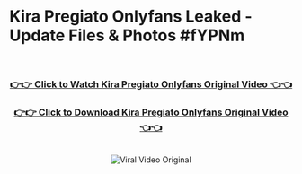 # Kira Pregiato Onlyfans Leaked - Update Files & Photos #fYPNm


<br>
<div align="center">
<h3><a href="https://links2leaks.com/kirapregiato" rel="nofollow">👉👉 Click to Watch Kira Pregiato Onlyfans Original Video 👈👈</a></h3>
<h3><a href="https://links2leaks.com/kirapregiato" rel="nofollow">👉👉 Click to Download Kira Pregiato Onlyfans Original Video 👈👈</a></h3>
<br>
<a href="https://links2leaks.com/kirapregiato" rel="nofollow"><img src="https://i.ibb.co/Gkj2r4b/banner.png" alt="Viral Video Original" style="max-width: 100%; display: inline-block;" data-target="animated-image.originalImage"></a>
</div>